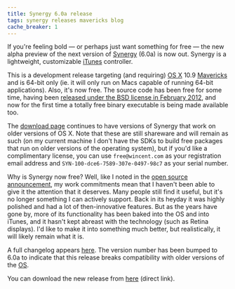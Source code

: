 ```yaml
---
title: Synergy 6.0a release
tags: synergy releases mavericks blog
cache_breaker: 1
---
```


If you're feeling bold — or perhaps just want something for free — the new alpha preview of the next version of [Synergy](/wiki/Synergy) (6.0a) is now out. Synergy is a lightweight, customizable [iTunes](/wiki/iTunes) controller.

This is a development release targeting (and requiring) [OS X](/wiki/OS_X) 10.9 [Mavericks](/wiki/Mavericks) and is 64-bit only (ie. it will only run on Macs capable of running 64-bit applications). Also, it's now free. The source code has been free for some time, having been [released under the BSD license in February 2012](/blog/synergy-open-source-release), and now for the first time a totally free binary executable is being made available too.

The [download page](/products/synergy/download) continues to have versions of Synergy that work on older versions of OS X. Note that these are still shareware and will remain as such (on my current machine I don't have the SDKs to build free packages that run on older versions of the operating system), but if you'd like a complimentary license, you can use `free@wincent.com` as your registration email address and `SYN-100-dce6-7589-307e-0497-98c7` as your serial number.

Why is Synergy now free? Well, like I noted in the [open source announcement](/blog/synergy-open-source-release), my work commitments mean that I haven't been able to give it the attention that it deserves. Many people still find it useful, but it's no longer something I can actively support. Back in its heyday it was highly polished and had a lot of then-innovative features. But as the years have gone by, more of its functionality has been baked into the OS and into iTunes, and it hasn't kept abreast with the technology (such as Retina displays). I'd like to make it into something much better, but realistically, it will likely remain what it is.

A full changelog appears [here](/products/synergy/history). The version number has been bumped to 6.0a to indicate that this release breaks compatibility with older versions of the [OS](/wiki/OS).

You can download the new release from [here](/l/synergy6) (direct link).
